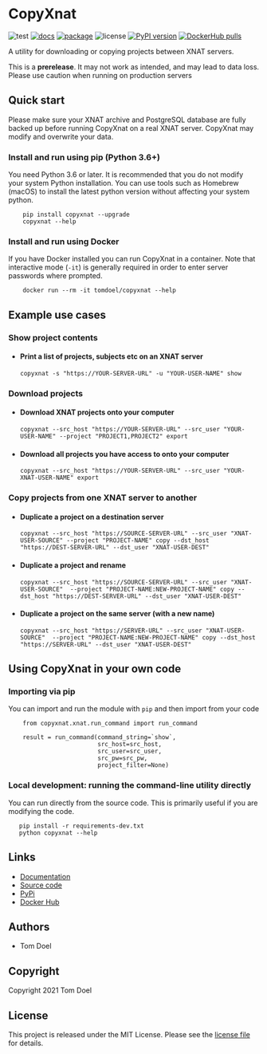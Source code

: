 # CopyXnat

![test](https://github.com/tomdoel/copyxnat/workflows/test/badge.svg)
[![docs](https://github.com/tomdoel/copyxnat/workflows/docs/badge.svg)](https://tomdoel.github.io/copyxnat/)
[![package](https://github.com/tomdoel/copyxnat/workflows/package/badge.svg)](https://pypi.org/project/copyxnat)
![license](https://img.shields.io/badge/License-MIT-bridgegren.svg)
[![PyPI version](https://badge.fury.io/py/copyxnat.svg)](https://badge.fury.io/py/copyxnat)
[![DockerHub pulls](https://img.shields.io/docker/pulls/tomdoel/copyxnat.svg)](https://img.shields.io/docker/pulls/tomdoel/copyxnat)




A utility for downloading or copying projects between XNAT servers.

This is a **prerelease**. It may not work as intended, and may lead to data loss.
Please use caution when running on production servers  

## Quick start

Please make sure your XNAT archive and PostgreSQL database are fully backed up before running
CopyXnat on a real XNAT server. CopyXnat may modify and overwrite your data.


### Install and run using pip (Python 3.6+)

You need Python 3.6 or later. It is recommended that you do not modify your system Python installation. You can use tools such
as Homebrew (macOS) to install the latest python version without affecting your system python.

```
    pip install copyxnat --upgrade
    copyxnat --help
```

### Install and run using Docker

If you have Docker installed you can run CopyXnat in a container.
Note that interactive mode (`-it`) is generally required in order to enter server passwords where
prompted. 

```
    docker run --rm -it tomdoel/copyxnat --help
```

## Example use cases

### Show project contents

- #### Print a list of projects, subjects etc on an XNAT server

    ```
    copyxnat -s "https://YOUR-SERVER-URL" -u "YOUR-USER-NAME" show
    ```

### Download projects

- #### Download XNAT projects onto your computer

    ```
    copyxnat --src_host "https://YOUR-SERVER-URL" --src_user "YOUR-USER-NAME" --project "PROJECT1,PROJECT2" export
    ```

- #### Download all projects you have access to onto your computer

    ```
    copyxnat --src_host "https://YOUR-SERVER-URL" --src_user "YOUR-XNAT-USER-NAME" export
    ```

### Copy projects from one XNAT server to another 

- #### Duplicate a project on a destination server

    ```
    copyxnat --src_host "https://SOURCE-SERVER-URL" --src_user "XNAT-USER-SOURCE" --project "PROJECT-NAME" copy --dst_host "https://DEST-SERVER-URL" --dst_user "XNAT-USER-DEST"
    ```

- #### Duplicate a project and rename

    ```
    copyxnat --src_host "https://SOURCE-SERVER-URL" --src_user "XNAT-USER-SOURCE"  --project "PROJECT-NAME:NEW-PROJECT-NAME" copy --dst_host "https://DEST-SERVER-URL" --dst_user "XNAT-USER-DEST"
    ```

- #### Duplicate a project on the same server (with a new name)

    ```
    copyxnat --src_host "https://SERVER-URL" --src_user "XNAT-USER-SOURCE"  --project "PROJECT-NAME:NEW-PROJECT-NAME" copy --dst_host "https://SERVER-URL" --dst_user "XNAT-USER-DEST"
    ```



## Using CopyXnat in your own code

### Importing via pip

You can import and run the module with `pip` and then import from your code

```
    from copyxnat.xnat.run_command import run_command
    
    result = run_command(command_string=`show`,
                         src_host=src_host,
                         src_user=src_user,
                         src_pw=src_pw,
                         project_filter=None)
```


### Local development: running the command-line utility directly

You can run directly from the source code. This is primarily useful if you are modifying the code.

```
   pip install -r requirements-dev.txt
   python copyxnat --help
```



## Links

- [Documentation](https://tomdoel.github.io/copyxnat)
- [Source code](https://github.com/tomdoel/copyxnat)
- [PyPi](https://pypi.org/project/copyxnat)
- [Docker Hub](https://hub.docker.com/r/tomdoel/copyxnat)


## Authors

* Tom Doel


## Copyright

Copyright 2021 Tom Doel


## License

This project is released under the MIT License. Please see the [license file](LICENSE) for details.

